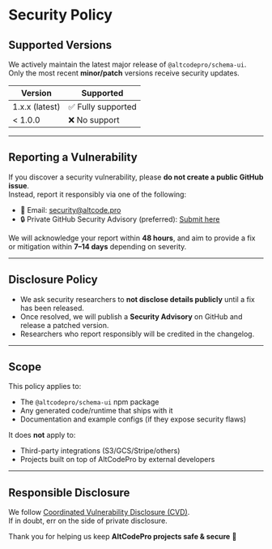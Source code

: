 # Security Policy

## Supported Versions

We actively maintain the latest major release of `@altcodepro/schema-ui`.  
Only the most recent **minor/patch** versions receive security updates.

| Version        | Supported         |
| -------------- | ----------------- |
| 1.x.x (latest) | ✅ Fully supported |
| < 1.0.0        | ❌ No support      |

---

## Reporting a Vulnerability

If you discover a security vulnerability, please **do not create a public GitHub issue**.  
Instead, report it responsibly via one of the following:

- 📧 Email: security@altcode.pro  
- 🔒 Private GitHub Security Advisory (preferred): [Submit here](https://github.com/altcodepro/schema-ui/security/advisories/new)  

We will acknowledge your report within **48 hours**, and aim to provide a fix or mitigation within **7–14 days** depending on severity.

---

## Disclosure Policy

- We ask security researchers to **not disclose details publicly** until a fix has been released.  
- Once resolved, we will publish a **Security Advisory** on GitHub and release a patched version.  
- Researchers who report responsibly will be credited in the changelog.

---

## Scope

This policy applies to:

- The `@altcodepro/schema-ui` npm package  
- Any generated code/runtime that ships with it  
- Documentation and example configs (if they expose security flaws)

It does **not** apply to:

- Third-party integrations (S3/GCS/Stripe/others)  
- Projects built on top of AltCodePro by external developers  

---

## Responsible Disclosure

We follow [Coordinated Vulnerability Disclosure (CVD)](https://en.wikipedia.org/wiki/Coordinated_vulnerability_disclosure).  
If in doubt, err on the side of private disclosure.

Thank you for helping us keep **AltCodePro projects safe & secure** 🔐
